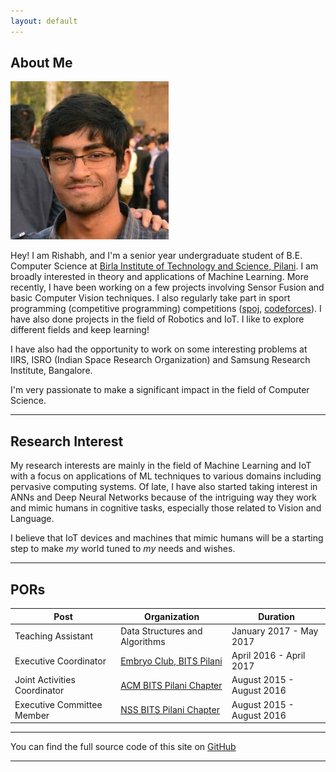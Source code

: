 ```yaml
---
layout: default
---
```


## About Me

<img class="profile-picture" src="dp2.jpg">

Hey! I am Rishabh, and I'm a senior year undergraduate student of B.E. Computer Science at [Birla Institute of Technology and Science, Pilani](http://www.bits-pilani.ac.in/pilani). I am broadly interested in theory and applications of Machine Learning.
More recently, I have been working on a few projects involving Sensor Fusion and basic Computer Vision techniques. I also regularly take part in sport programming (competitive programming)
competitions ([spoj](http://www.spoj.com/users/rishabh__joshi), [codeforces](http://www.codeforces.com/profile/rishabhjoshi)). I have also done projects in the field of Robotics and IoT. I like to explore different fields and keep learning!

I have also had the opportunity to work on some interesting problems at IIRS, ISRO (Indian Space Research Organization) and Samsung Research Institute, Bangalore.

I'm very passionate to make a significant impact in the field of Computer 
Science.

---

## Research Interest

My research interests are mainly in the field of Machine Learning and IoT with a focus on applications of ML techniques to various domains including pervasive computing systems.
Of late, I have also started taking interest in ANNs and Deep Neural Networks because of the intriguing way they 
work and mimic humans in cognitive tasks, especially those related to Vision and Language. 

I believe that IoT devices and machines that mimic humans
will be a starting step to make *my* world tuned to *my* needs and wishes.

---

## PORs

Post | Organization | Duration
--- | --- | ---
Teaching Assistant | Data Structures and Algorithms | January 2017 - May 2017
Executive Coordinator | [Embryo Club, BITS Pilani](http://embryo.bits-pilani.ac.in) | April 2016 - April 2017
Joint Activities Coordinator | [ACM BITS Pilani Chapter](http://bitsacm.acm.org/) | August 2015 - August 2016
Executive Committee Member | [NSS BITS Pilani Chapter](http://www.nss-bits-pilani.org/) | August 2015 - August 2016


---
You can find the full source code of this site on [GitHub](https://github.com/rishabhjoshi/rishabhjoshi.github.io)

---
